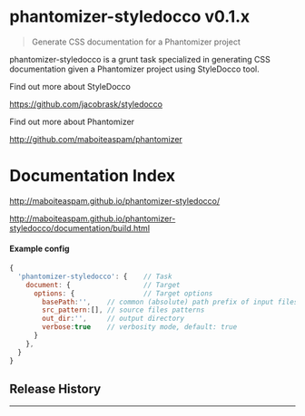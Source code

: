 # phantomizer-styledocco v0.1.x

> Generate CSS documentation for a Phantomizer project

phantomizer-styledocco is a grunt task specialized
in generating CSS documentation given a Phantomizer project
using StyleDocco tool.


Find out more about StyleDocco

https://github.com/jacobrask/styledocco

Find out more about Phantomizer

http://github.com/maboiteaspam/phantomizer

# Documentation Index

http://maboiteaspam.github.io/phantomizer-styledocco/

http://maboiteaspam.github.io/phantomizer-styledocco/documentation/build.html


#### Example config

```javascript
{
  'phantomizer-styledocco': {    // Task
    document: {                  // Target
      options: {                 // Target options
        basePath:'',    // common (absolute) path prefix of input files
        src_pattern:[], // source files patterns
        out_dir:'',     // output directory
        verbose:true    // verbosity mode, default: true
      }
    },
  }
}

```


## Release History


---

